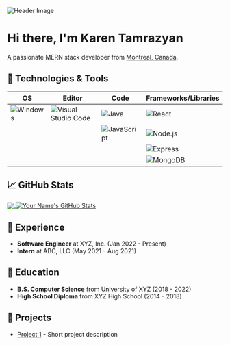 ![Header Image](https://visme.co/blog/wp-content/uploads/2020/03/animation-software-header-wide.gif)

# Hi there, I'm Karen Tamrazyan

A passionate MERN stack developer from [Montreal, Canada](http://www.vanishingmontreal.com/).

## 🔧 Technologies & Tools

| OS          | Editor                     | Code                        | Frameworks/Libraries      |
| ----------- | --------------------------| --------------------------- | ------------------------ |
| ![Windows](https://img.shields.io/badge/OS-Windows-informational?style=flat&logo=windows&logoColor=white&color=2bbc8a)    | ![Visual Studio Code](https://img.shields.io/badge/Editor-Visual_Studio_Code-informational?style=flat&logo=visual-studio-code&logoColor=white&color=2bbc8a)         | ![Java](https://img.shields.io/badge/Code-Java-informational?style=flat&logo=java&logoColor=white&color=2bbc8a)           | ![React](https://img.shields.io/badge/Framework-React-informational?style=flat&logo=react&logoColor=white&color=2bbc8a)            |
|             |                            | ![JavaScript](https://img.shields.io/badge/Code-JavaScript-informational?style=flat&logo=javascript&logoColor=white&color=2bbc8a) | ![Node.js](https://img.shields.io/badge/Framework-Node.js-informational?style=flat&logo=node.js&logoColor=white&color=2bbc8a) |
|             |                            |                             | ![Express](https://img.shields.io/badge/Framework-Express-informational?style=flat&logo=express&logoColor=white&color=2bbc8a)    |
|             |                            |                             | ![MongoDB](https://img.shields.io/badge/Database-MongoDB-informational?style=flat&logo=mongodb&logoColor=white&color=2bbc8a)     |


## &#x1f4c8; GitHub Stats
<a href="https://github.com/karentamr">
  <img align="center" src="https://github-readme-stats.vercel.app/api/top-langs/?username=karentamr&hide=java,html,tex&title_color=ffffff&text_color=c9cacc&icon_color=2bbc8a&bg_color=1d1f21" />
</a>
<a href="https://github.com/karentamr">
  <img align="center" src="https://github-readme-stats.vercel.app/api?username=karentamr&show_icons=true&line_height=27&title_color=ffffff&text_color=c9cacc&icon_color=2bbc8a&bg_color=1d1f21" alt="Your Name's GitHub Stats" />
</a>

## 💼 Experience
- **Software Engineer** at XYZ, Inc. (Jan 2022 - Present)
- **Intern** at ABC, LLC (May 2021 - Aug 2021)

## 🌱 Education
- **B.S. Computer Science** from University of XYZ (2018 - 2022)
- **High School Diploma** from XYZ High School (2014 - 2018)

## 🎯 Projects
- [Project 1](https://example.com/project1) - Short project description

